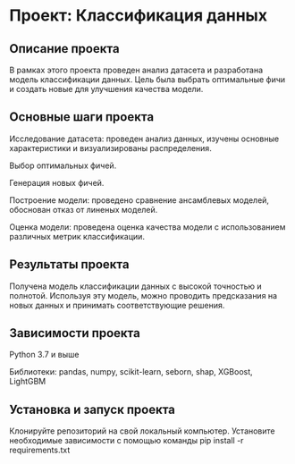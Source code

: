 # Проект: Классификация данных
## Описание проекта
В рамках этого проекта проведен анализ датасета и разработана модель классификации данных. Цель была выбрать оптимальные фичи и создать новые для улучшения качества модели.

## Основные шаги проекта

Исследование датасета: проведен анализ данных, изучены основные характеристики и визуализированы распределения.

Выбор оптимальных фичей.

Генерация новых фичей.

Построение модели: проведено сравнение ансамблевых моделей, обоснован отказ от линеных моделей.

Оценка модели: проведена оценка качества модели с использованием различных метрик классификации.

## Результаты проекта
Получена модель классификации данных с высокой точностью и полнотой. Используя эту модель, можно проводить предсказания на новых данных и принимать соответствующие решения.

## Зависимости проекта

Python 3.7 и выше

Библиотеки: pandas, numpy, scikit-learn, seborn, shap, XGBoost, LightGBM

## Установка и запуск проекта

Клонируйте репозиторий на свой локальный компьютер.
Установите необходимые зависимости с помощью команды 
pip install -r requirements.txt
